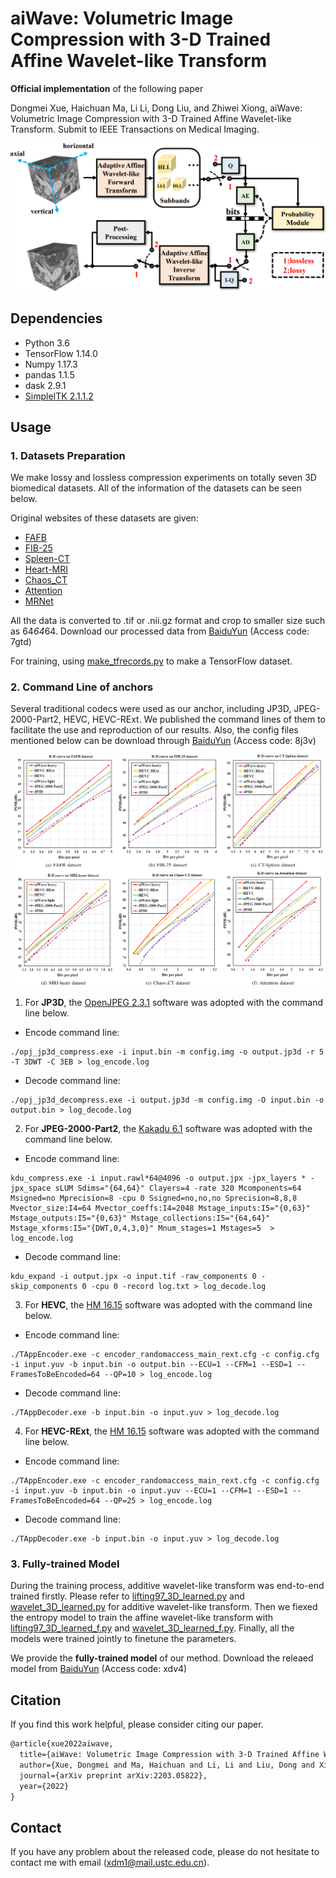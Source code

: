 # aiWave: Volumetric Image Compression with 3-D Trained Affine Wavelet-like Transform


**Official implementation** of the following paper

Dongmei Xue, Haichuan Ma, Li Li, Dong Liu, and Zhiwei Xiong, aiWave: Volumetric Image Compression with 3-D Trained Affine Wavelet-like Transform. Submit to IEEE Transactions on Medical Imaging.

![](https://github.com/xdmustc/aiWave/blob/main/overview.PNG)

## Dependencies

- Python 3.6 
- TensorFlow 1.14.0
- Numpy 1.17.3
- pandas 1.1.5
- dask 2.9.1
- [SimpleITK 2.1.1.2](https://pypi.org/project/SimpleITK/) 


## Usage

### 1. Datasets Preparation

We make lossy and lossless compression experiments on totally seven 3D biomedical datasets. All of the information of the datasets can be seen below.

Original websites of these datasets are given:
- [FAFB](https://temca2data.org/)
- [FIB-25](https://bio-protocol.org/prep657)
- [Spleen-CT](http://medicaldecathlon.com/)
- [Heart-MRI](http://medicaldecathlon.com/)
- [Chaos_CT](https://zenodo.org/record/3431873#.YpgoF-hBybh)
- [Attention](https://www.fil.ion.ucl.ac.uk/spm/data/attention/)
- [MRNet](https://stanfordmlgroup.github.io/competitions/mrnet/)

All the data is converted to .tif or .nii.gz format and crop to smaller size such as 64*64*64. Download our processed data from [BaiduYun](https://pan.baidu.com/s/1fjuJmnSrjWQBzVBXjoO_EA) (Access code: 7gtd)

For training, using [make_tfrecords.py](https://github.com/xdmustc/aiWave/blob/main/make_tfrecords.py) to make a TensorFlow dataset.


### 2. Command Line of anchors

Several traditional codecs were used as our anchor, including JP3D, JPEG-2000-Part2, HEVC, HEVC-RExt. We published the command lines of them to facilitate the use and reproduction of our results. Also, the config files mentioned below can be download through [BaiduYun](https://pan.baidu.com/s/1DI-NtvrONx2RHRfpBkuZsg) (Access code: 8j3v)

![](https://github.com/xdmustc/aiWave/blob/main/results.PNG)

1. For **JP3D**, the [OpenJPEG 2.3.1](http://www.openjpeg.org/2019/04/02/OpenJPEG-2.3.1-released) software was adopted with the command line below.

- Encode command line:
```shell
./opj_jp3d_compress.exe -i input.bin -m config.img -o output.jp3d -r 5 -T 3DWT -C 3EB > log_encode.log
```

- Decode command line:
```shell
./opj_jp3d_decompress.exe -i output.jp3d -m config.img -O input.bin -o output.bin > log_decode.log
```


2. For **JPEG-2000-Part2**, the [Kakadu 6.1](https://kakadusoftware.com/) software was adopted with the command line below.

- Encode command line:
```shell
kdu_compress.exe -i input.rawl*64@4096 -o output.jpx -jpx_layers * -jpx_space sLUM Sdims="{64,64}" Clayers=4 -rate 320 Mcomponents=64 Msigned=no Mprecision=8 -cpu 0 Ssigned=no,no,no Sprecision=8,8,8 Mvector_size:I4=64 Mvector_coeffs:I4=2048 Mstage_inputs:I5="{0,63}" Mstage_outputs:I5="{0,63}" Mstage_collections:I5="{64,64}" Mstage_xforms:I5="{DWT,0,4,3,0}" Mnum_stages=1 Mstages=5  > log_encode.log
```

- Decode command line:
```shell
kdu_expand -i output.jpx -o input.tif -raw_components 0 -skip_components 0 -cpu 0 -record log.txt > log_decode.log 
```


3. For **HEVC**, the [HM 16.15](https://vcgit.hhi.fraunhofer.de/jvet/HM/-/tree/HM-16.15) software was adopted with the command line below.

- Encode command line:
```shell
./TAppEncoder.exe -c encoder_randomaccess_main_rext.cfg -c config.cfg -i input.yuv -b input.bin -o output.bin --ECU=1 --CFM=1 --ESD=1 --FramesToBeEncoded=64 --QP=10 > log_encode.log 
```

- Decode command line:
```shell
./TAppDecoder.exe -b input.bin -o input.yuv > log_decode.log 
```


4. For **HEVC-RExt**, the [HM 16.15](https://vcgit.hhi.fraunhofer.de/jvet/HM/-/tree/HM-16.15) software was adopted with the command line below.

- Encode command line:
```shell
./TAppEncoder.exe -c encoder_randomaccess_main_rext.cfg -c config.cfg -i input.yuv -b input.bin -o input.yuv --ECU=1 --CFM=1 --ESD=1 --FramesToBeEncoded=64 --QP=25 > log_encode.log
```

- Decode command line:
```shell
./TAppDecoder.exe -b input.bin -o input.yuv > log_decode.log 
```


### 3. Fully-trained Model

During the training process, additive wavelet-like transform was end-to-end trained firstly. Please refer to [lifting97_3D_learned.py](https://github.com/xdmustc/aiWave/blob/main/lifting97_3D_learned.py) and [wavelet_3D_learned.py](https://github.com/xdmustc/aiWave/blob/main/wavelet_3D_learned.py) for additive wavelet-like transform. Then we fiexed the entropy model to train the affine wavelet-like transform with [lifting97_3D_learned_f.py](https://github.com/xdmustc/aiWave/blob/main/lifting97_3D_learned_f.py) and [wavelet_3D_learned_f.py](https://github.com/xdmustc/aiWave/blob/main/wavelet_3D_learned_f.py). Finally, all the models were trained jointly to finetune the parameters.

We provide the **fully-trained model** of our method. Download the releaed model from [BaiduYun](https://pan.baidu.com/s/11RWv8K3BDWcw_S5O1MyPxA) (Access code: xdv4)



## Citation

If you find this work helpful, please consider citing our paper.

```latex
@article{xue2022aiwave,
  title={aiWave: Volumetric Image Compression with 3-D Trained Affine Wavelet-like Transform},
  author={Xue, Dongmei and Ma, Haichuan and Li, Li and Liu, Dong and Xiong, Zhiwei},
  journal={arXiv preprint arXiv:2203.05822},
  year={2022}
}
```

## Contact

If you have any problem about the released code, please do not hesitate to contact me with email (xdm1@mail.ustc.edu.cn).
